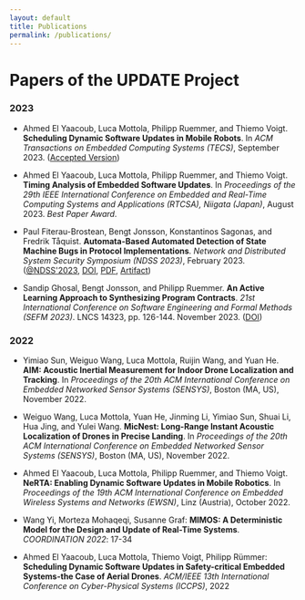 ```yaml
---
layout: default
title: Publications
permalink: /publications/
---
```


# Papers of the UPDATE Project

### 2023

* Ahmed El Yaacoub, Luca Mottola, Philipp Ruemmer, and Thiemo Voigt. **Scheduling Dynamic Software Updates in Mobile Robots**.  In _ACM Transactions on Embedded Computing Systems (TECS)_, September 2023. ([Accepted Version][NeRTA-TECS-2023-Just-Accepted])

  [NeRTA-TECS-2023-Just-Accepted]: https://dl.acm.org/doi/10.1145/3623676

* Ahmed El Yaacoub, Luca Mottola, Philipp Ruemmer, and Thiemo Voigt. **Timing Analysis of Embedded Software Updates**. In _Proceedings of the 29th IEEE International Conference on Embedded and Real-Time Computing Systems and Applications (RTCSA), Niigata (Japan)_, August 2023. _Best Paper Award_.

* Paul Fiterau-Brostean, Bengt Jonsson, Konstantinos Sagonas, and Fredrik Tåquist. **Automata-Based Automated Detection of State Machine Bugs in Protocol Implementations**. _Network and Distributed System Security Symposium (NDSS 2023)_, February 2023. ([@NDSS'2023][NDSS-2023-Info], [DOI][NDSS-2023-DOI], [PDF][NDSS-2023-PDF], [Artifact][NDSS-2023-Artifact])

  [NDSS-2023-Info]: https://www.ndss-symposium.org/ndss-paper/automata-based-automated-detection-of-state-machine-bugs-in-protocol-implementations/
  [NDSS-2023-DOI]: https://dx.doi.org/10.14722/ndss.2023.23068
  [NDSS-2023-PDF]: https://www.ndss-symposium.org/wp-content/uploads/2023/02/ndss2023_s68_paper.pdf
  [NDSS-2023-Artifact]: https://zenodo.org/record/7129240

- Sandip Ghosal, Bengt Jonsson, and Philipp Ruemmer. **An Active Learning Approach to Synthesizing Program Contracts**. _21st International Conference on Software Engineering and Formal Methods (SEFM 2023)_. LNCS 14323, pp. 126-144. November 2023. ([DOI](https://doi.org/10.1007/978-3-031-47115-5_8))

### 2022

* Yimiao Sun, Weiguo Wang, Luca Mottola, Ruijin Wang, and Yuan He. **AIM: Acoustic Inertial Measurement for Indoor Drone Localization and Tracking**. In _Proceedings of the 20th ACM International Conference on Embedded Networked Sensor Systems (SENSYS)_, Boston (MA, US), November 2022.

* Weiguo Wang, Luca Mottola, Yuan He, Jinming Li, Yimiao Sun, Shuai Li, Hua Jing, and Yulei Wang. **MicNest: Long-Range Instant Acoustic Localization of Drones in Precise Landing**. In _Proceedings of the 20th ACM International Conference on Embedded Networked Sensor Systems (SENSYS)_, Boston (MA, US), November 2022.

* Ahmed El Yaacoub, Luca Mottola, Philipp Ruemmer, and Thiemo Voigt. **NeRTA: Enabling Dynamic Software Updates in Mobile Robotics**.  In _Proceedings of the 19th ACM International Conference on Embedded Wireless Systems and Networks (EWSN)_, Linz (Austria), October 2022.

* Wang Yi, Morteza Mohaqeqi, Susanne Graf: **MIMOS: A Deterministic Model for the Design and Update of Real-Time Systems**. _COORDINATION 2022_: 17-34

* Ahmed El Yaacoub, Luca Mottola, Thiemo Voigt, Philipp Rümmer: **Scheduling Dynamic Software Updates in Safety-critical Embedded Systems-the Case of Aerial Drones**. _ACM/IEEE 13th International Conference on Cyber-Physical Systems (ICCPS)_, 2022
